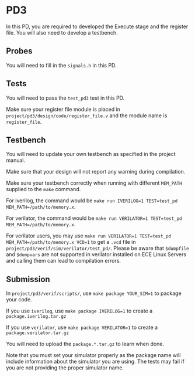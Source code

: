 # PD3


In this PD, you are required to developed the Execute stage and the register file.
You will also need to develop a testbench.

## Probes

You will need to fill in the `signals.h` in this PD.

## Tests

You will need to pass the `test_pd3` test in this PD.

Make sure your register file module is placed in `project/pd3/design/code/register_file.v` and the module name is `register_file`.

## Testbench

You will need to update your own testbench as specified in the project manual.

Make sure that your design will not report any warning during compilation.

Make sure your testbench correctly when running with different `MEM_PATH` supplied to the `make` command.

For iverilog, the command would be `make run IVERILOG=1 TEST=test_pd MEM_PATH=/path/to/memory.x`.

For verilator, the command would be `make run VERILATOR=1 TEST=test_pd MEM_PATH=/path/to/memory.x`.

For verilator users, you may use `make run VERILATOR=1 TEST=test_pd MEM_PATH=/path/to/memory.x VCD=1` to get a `.vcd` file in `project/pd3/verif/sim/verilator/test_pd/`. 
Please be aware that `$dumpfile` and `$dumpvars` are not supported in verilator installed on ECE Linux Servers and calling them can lead to compilation errors.



## Submission

In `project/pd3/verif/scripts/`, use `make package YOUR_SIM=1` to package your code.

If you use `iverilog`, use `make package IVERILOG=1` to create a `package.iverilog.tar.gz`

If you use `verilator`, use `make package VERILATOR=1` to create a `package.verilator.tar.gz`

You will need to upload the `package.*.tar.gz` to learn when done.

Note that you must set your simulator properly as the package name will include
information about the simulator you are using.
The tests may fail if you are not providing the proper simulator name.


